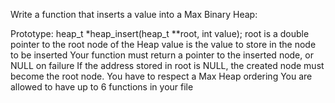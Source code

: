 Write a function that inserts a value into a Max Binary Heap:

Prototype: heap_t *heap_insert(heap_t **root, int value);
root is a double pointer to the root node of the Heap
value is the value to store in the node to be inserted
Your function must return a pointer to the inserted node, or NULL on failure
If the address stored in root is NULL, the created node must become the root node.
You have to respect a Max Heap ordering
You are allowed to have up to 6 functions in your file